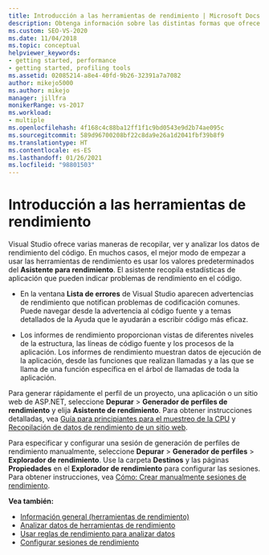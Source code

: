 ```yaml
---
title: Introducción a las herramientas de rendimiento | Microsoft Docs
description: Obtenga información sobre las distintas formas que ofrece Visual Studio para recopilar, ver y analizar los datos de rendimiento del código.
ms.custom: SEO-VS-2020
ms.date: 11/04/2018
ms.topic: conceptual
helpviewer_keywords:
- getting started, performance
- getting started, profiling tools
ms.assetid: 02085214-a8e4-40fd-9b26-32391a7a7082
author: mikejo5000
ms.author: mikejo
manager: jillfra
monikerRange: vs-2017
ms.workload:
- multiple
ms.openlocfilehash: 4f168c4c88ba12ff1f1c9bd0543e9d2b74ae095c
ms.sourcegitcommit: 589d96700208bf22c8da9e26a1d2041fbf39b8f9
ms.translationtype: HT
ms.contentlocale: es-ES
ms.lasthandoff: 01/26/2021
ms.locfileid: "98801503"
---
```

# <a name="getting-started-with-performance-tools"></a>Introducción a las herramientas de rendimiento

Visual Studio ofrece varias maneras de recopilar, ver y analizar los datos de rendimiento del código. En muchos casos, el mejor modo de empezar a usar las herramientas de rendimiento es usar los valores predeterminados del **Asistente para rendimiento**. El asistente recopila estadísticas de aplicación que pueden indicar problemas de rendimiento en el código.

- En la ventana **Lista de errores** de Visual Studio aparecen advertencias de rendimiento que notifican problemas de codificación comunes. Puede navegar desde la advertencia al código fuente y a temas detallados de la Ayuda que le ayudarán a escribir código más eficaz.

- Los informes de rendimiento proporcionan vistas de diferentes niveles de la estructura, las líneas de código fuente y los procesos de la aplicación. Los informes de rendimiento muestran datos de ejecución de la aplicación, desde las funciones que realizan llamadas y a las que se llama de una función específica en el árbol de llamadas de toda la aplicación.

Para generar rápidamente el perfil de un proyecto, una aplicación o un sitio web de ASP.NET, seleccione **Depurar** > **Generador de perfiles de rendimiento** y elija **Asistente de rendimiento**. Para obtener instrucciones detalladas, vea [Guía para principiantes para el muestreo de la CPU](../profiling/beginners-guide-to-cpu-sampling.md) y [Recopilación de datos de rendimiento de un sitio web](../profiling/how-to-collect-performance-data-for-a-web-site.md).

Para especificar y configurar una sesión de generación de perfiles de rendimiento manualmente, seleccione **Depurar** > **Generador de perfiles** > **Explorador de rendimiento**. Use la carpeta **Destinos** y las páginas **Propiedades** en el **Explorador de rendimiento** para configurar las sesiones. Para obtener instrucciones, vea [Cómo: Crear manualmente sesiones de rendimiento](../profiling/how-to-manually-create-performance-sessions.md).

**Vea también:**

- [Información general (herramientas de rendimiento)](../profiling/overviews-performance-tools.md)
- [Analizar datos de herramientas de rendimiento](../profiling/analyzing-performance-tools-data.md)
- [Usar reglas de rendimiento para analizar datos](../profiling/using-performance-rules-to-analyze-data.md)
- [Configurar sesiones de rendimiento](../profiling/configuring-performance-sessions.md)
